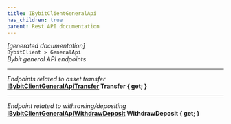 ```yaml
---
title: IBybitClientGeneralApi
has_children: true
parent: Rest API documentation
---
```

*[generated documentation]*  
`BybitClient > GeneralApi`  
*Bybit general API endpoints*
  
***
*Endpoints related to asset transfer*  
**[IBybitClientGeneralApiTransfer](IBybitClientGeneralApiTransfer.html) Transfer { get; }**  
***
*Endpoint related to withrawing/depositing*  
**[IBybitClientGeneralApiWithdrawDeposit](IBybitClientGeneralApiWithdrawDeposit.html) WithdrawDeposit { get; }**  
